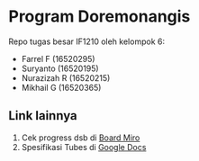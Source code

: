 # Program Doremonangis
Repo tugas besar IF1210 oleh kelompok 6:
 - Farrel F (16520295)
 - Suryanto (16520195)
 - Nurazizah R (16520215)
 - Mikhail G (16520365)

## Link lainnya
1. Cek progress dsb di [Board Miro](https://miro.com/app/board/o9J_lKxXBOA=/)
2. Spesifikasi Tubes di [Google Docs](https://docs.google.com/document/d/1GlDVrRoQYsKrs9DKpbNUvJD_yoI35nHI4ahqDOr3GRE/edit) 

